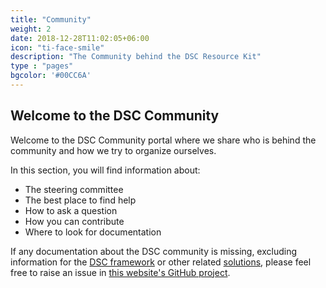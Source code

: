 ```yaml
---
title: "Community"
weight: 2
date: 2018-12-28T11:02:05+06:00
icon: "ti-face-smile"
description: "The Community behind the DSC Resource Kit"
type : "pages"
bgcolor: '#00CC6A'
---
```


## Welcome to the DSC Community

Welcome to the DSC Community portal where we share who is behind the community and how we try to organize ourselves.


In this section, you will find information about:

- The steering committee
- The best place to find help
- How to ask a question
- How you can contribute
- Where to look for documentation

If any documentation about the DSC community is missing, excluding information for the
[DSC framework](https://docs.microsoft.com/en-us/powershell/dsc/overview/overview) or
other related [solutions](https://docs.microsoft.com/en-us/azure/governance/policy/concepts/guest-configuration),
please feel free to raise an issue in [this website's GitHub project](https://github.com/dsccommunity/dsccommunity.org/issues).

